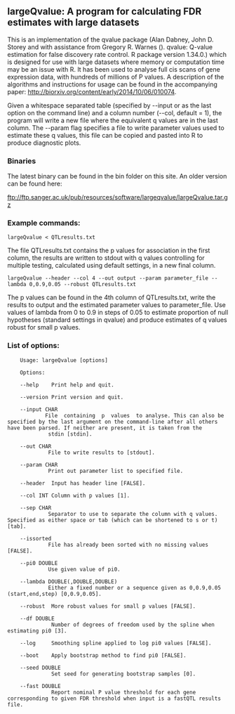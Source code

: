 ## largeQvalue: A program for calculating FDR estimates with large datasets

This is an implementation of the qvalue package (Alan Dabney, John D. Storey and with assistance from Gregory R. Warnes (). qvalue: Q-value estimation for false discovery rate control. R package version 1.34.0.) which is designed for use with large datasets where memory or computation time may be an issue with R. It has been used to analyse full cis scans of gene expression data, with hundreds of millions of P values. A description of the algorithms and instructions for usage can be found in the accompanying paper: http://biorxiv.org/content/early/2014/10/06/010074. 

Given a whitespace separated table (specified by --input or as the last option on the command line) and a column number (--col, default = 1), the program will write a new file where the equivalent q values are in the last column. The --param flag specifies a file to write parameter values used to estimate these q values, this file can be copied and pasted into R to produce diagnostic plots.

### Binaries

The latest binary can be found in the bin folder on this site. An older version can be found here:

ftp://ftp.sanger.ac.uk/pub/resources/software/largeqvalue/largeQvalue.tar.gz

### Example commands:
```
largeQvalue < QTLresults.txt
```
The file QTLresults.txt contains the p values for association in the first column, the results are written to stdout with q values controlling for multiple testing, calculated using default settings, in a new final column.
```
largeQvalue --header --col 4 --out output --param parameter_file --lambda 0,0.9,0.05 --robust QTLresults.txt
```

The p values can be found in the 4th column of QTLresults.txt, write the results to output and the estimated parameter values to parameter_file. Use values of lambda from 0 to 0.9 in steps of 0.05 to estimate proportion of null hypotheses (standard settings in qvalue) and produce estimates of q values robust for small p values.

### List of options:

```
    Usage: largeQvalue [options]

    Options:

    --help    Print help and quit.

    --version Print version and quit.

    --input CHAR
            File  containing  p  values  to analyse. This can also be specified by the last argument on the command-line after all others have been parsed. If neither are present, it is taken from the
             stdin [stdin].

    --out CHAR
             File to write results to [stdout].

    --param CHAR
             Print out parameter list to specified file.

    --header  Input has header line [FALSE].

    --col INT Column with p values [1].

    --sep CHAR
             Separator to use to separate the column with q values. Specified as either space or tab (which can be shortened to s or t) [tab].

    --issorted
             File has already been sorted with no missing values [FALSE].

    --pi0 DOUBLE
             Use given value of pi0.

    --lambda DOUBLE(,DOUBLE,DOUBLE)
             Either a fixed number or a sequence given as 0,0.9,0.05 (start,end,step) [0,0.9,0.05].

	--robust  More robust values for small p values [FALSE].

    --df DOUBLE
              Number of degrees of freedom used by the spline when estimating pi0 [3].

    --log     Smoothing spline applied to log pi0 values [FALSE].

    --boot    Apply bootstrap method to find pi0 [FALSE].

    --seed DOUBLE
              Set seed for generating bootstrap samples [0].

    --fast DOUBLE
              Report nominal P value threshold for each gene corresponding to given FDR threshold when input is a fastQTL results file.

```
